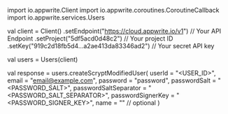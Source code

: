 import io.appwrite.Client
import io.appwrite.coroutines.CoroutineCallback
import io.appwrite.services.Users

val client = Client()
    .setEndpoint("https://cloud.appwrite.io/v1") // Your API Endpoint
    .setProject("5df5acd0d48c2") // Your project ID
    .setKey("919c2d18fb5d4...a2ae413da83346ad2") // Your secret API key

val users = Users(client)

val response = users.createScryptModifiedUser(
    userId = "<USER_ID>",
    email = "email@example.com",
    password = "password",
    passwordSalt = "<PASSWORD_SALT>",
    passwordSaltSeparator = "<PASSWORD_SALT_SEPARATOR>",
    passwordSignerKey = "<PASSWORD_SIGNER_KEY>",
    name = "<NAME>" // optional
)
